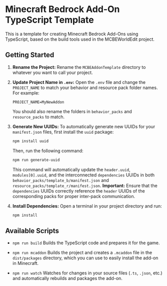 # Minecraft Bedrock Add-On TypeScript Template

This is a template for creating Minecraft Bedrock Add-Ons using TypeScript, based on the build tools used in the MCBEWorldEdit project.

## Getting Started

1.  **Rename the Project:**
    Rename the `MCBEAddonTemplate` directory to whatever you want to call your project.

2.  **Update Project Name in `.env`:**
    Open the `.env` file and change the `PROJECT_NAME` to match your behavior and resource pack folder names. For example:
    ```
    PROJECT_NAME=MyNewAddon
    ```
    You should also rename the folders in `behavior_packs` and `resource_packs` to match.

3.  **Generate New UUIDs:**
    To automatically generate new UUIDs for your `manifest.json` files, first install the `uuid` package:
    ```bash
    npm install uuid
    ```
    Then, run the following command:
    ```bash
    npm run generate-uuid
    ```
    This command will automatically update the `header.uuid`, `modules[0].uuid`, and the interconnected `dependencies` UUIDs in both `behavior_packs/template_b/manifest.json` and `resource_packs/template_r/manifest.json`.
    **Important:** Ensure that the `dependencies` UUIDs correctly reference the `header` UUIDs of the corresponding packs for proper inter-pack communication.

4.  **Install Dependencies:**
    Open a terminal in your project directory and run:
    ```bash
    npm install
    ```

## Available Scripts

*   `npm run build`
    Builds the TypeScript code and prepares it for the game.

*   `npm run mcaddon`
    Builds the project and creates a `.mcaddon` file in the `dist/packages` directory, which you can use to easily install the add-on in Minecraft.

*   `npm run watch`
    Watches for changes in your source files (`.ts`, `.json`, etc.) and automatically rebuilds and packages the add-on.
